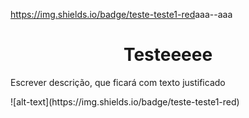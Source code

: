 https://img.shields.io/badge/teste-teste1-red<LABEL>aaa-<MESSAGE>-aaa<COLOR>

<h1 align="center"> Testeeeee </h1>
<p align="justify"> Escrever descrição, que ficará com texto justificado </p>
![alt-text](https://img.shields.io/badge/teste-teste1-red)
